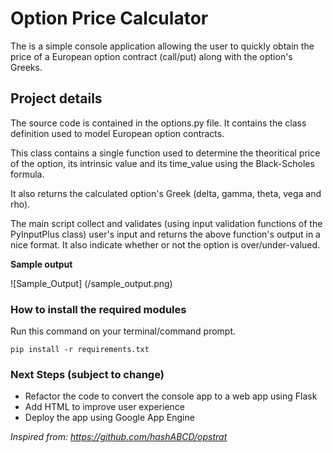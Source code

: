 # Option Price Calculator

The is a simple console application allowing the user to quickly obtain the price of a European option contract (call/put) along with the option's Greeks.

## Project details

The source code is contained in the options.py file. It contains the class definition used to model European option contracts.

This class contains a single function used to determine the theoritical price of the option, its intrinsic value and its time_value using the Black-Scholes formula.

It also returns the calculated option's Greek (delta, gamma, theta, vega and rho).

The main script collect and validates (using input validation functions of the PyInputPlus class) user's input and returns the above function's output in a nice format. It also indicate whether or not the option is over/under-valued.

**Sample output**

![Sample_Output] (/sample_output.png)

### How to install the required modules

Run this command on your terminal/command prompt.
```
pip install -r requirements.txt
```
### Next Steps (subject to change)

* Refactor the code to convert the console app to a web app using Flask 
* Add HTML to improve user experience
* Deploy the app using Google App Engine

*Inspired from: https://github.com/hashABCD/opstrat*

